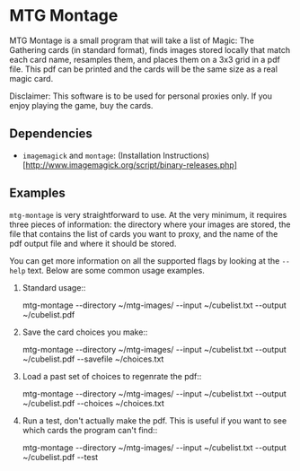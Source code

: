 MTG Montage
===========

MTG Montage is a small program that will take a list of Magic: The Gathering
cards (in standard format), finds images stored locally that match each card
name, resamples them, and places them on a 3x3 grid in a pdf file. This pdf
can be printed and the cards will be the same size as a real magic card.

Disclaimer: This software is to be used for personal proxies only. If you
enjoy playing the game, buy the cards.

Dependencies
------------

  - `imagemagick` and `montage`: (Installation Instructions)[http://www.imagemagick.org/script/binary-releases.php]

Examples
--------

`mtg-montage` is very straightforward to use. At the very minimum, it requires
three pieces of information: the directory where your images are stored, the file
that contains the list of cards you want to proxy, and the name of the pdf output
file and where it should be stored.

You can get more information on all the supported flags by looking at the `--help`
text. Below are some common usage examples.

1. Standard usage::

    mtg-montage --directory ~/mtg-images/ --input ~/cubelist.txt --output ~/cubelist.pdf

2. Save the card choices you make::

    mtg-montage --directory ~/mtg-images/ --input ~/cubelist.txt --output ~/cubelist.pdf --savefile ~/choices.txt

3. Load a past set of choices to regenrate the pdf::

    mtg-montage --directory ~/mtg-images/ --input ~/cubelist.txt --output ~/cubelist.pdf --choices ~/choices.txt

4. Run a test, don't actually make the pdf. This is useful if you want to see which cards the program can't find::

    mtg-montage --directory ~/mtg-images/ --input ~/cubelist.txt --output ~/cubelist.pdf --test
